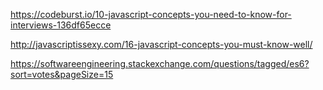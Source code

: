 https://codeburst.io/10-javascript-concepts-you-need-to-know-for-interviews-136df65ecce

http://javascriptissexy.com/16-javascript-concepts-you-must-know-well/

https://softwareengineering.stackexchange.com/questions/tagged/es6?sort=votes&pageSize=15

